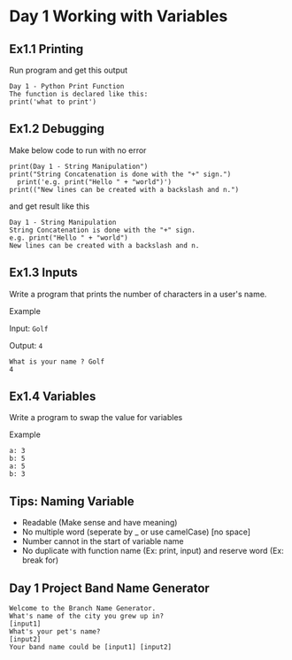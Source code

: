 # Day 1 Working with Variables
## Ex1.1 Printing

Run program and get this output
```
Day 1 - Python Print Function
The function is declared like this:
print('what to print')
```

## Ex1.2 Debugging

Make below code to run with no error

```
print(Day 1 - String Manipulation")
print("String Concatenation is done with the "+" sign.")
  print('e.g. print("Hello " + "world")')
print(("New lines can be created with a backslash and n.")
```
and get result like this
```
Day 1 - String Manipulation
String Concatenation is done with the "+" sign.
e.g. print("Hello " + "world")
New lines can be created with a backslash and n.
```

## Ex1.3 Inputs

Write a program that prints the number of characters in a user's name.

Example

Input: `Golf`

Output: `4`
```
What is your name ? Golf
4
```
## Ex1.4 Variables
Write a program to swap the value for variables

Example
```
a: 3
b: 5
a: 5
b: 3
```

## Tips: Naming Variable
- Readable (Make sense and have meaning)
- No multiple word (seperate by _ or use camelCase) [no space]
- Number cannot in the start of variable name
- No duplicate with function name (Ex: print, input) and reserve word (Ex: break for)

## Day 1 Project Band Name Generator
```
Welcome to the Branch Name Generator.
What's name of the city you grew up in?
[input1]
What's your pet's name?
[input2]
Your band name could be [input1] [input2]
```
